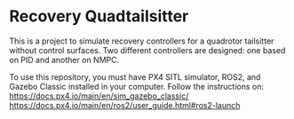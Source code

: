 # Recovery Quadtailsitter

This is a project to simulate recovery controllers for a quadrotor tailsitter without control surfaces. Two different controllers are designed: one based on PID and another on NMPC.

To use this repository, you must have PX4 SITL simulator, ROS2, and Gazebo Classic installed in your computer. Follow the instructions on:
https://docs.px4.io/main/en/sim_gazebo_classic/
https://docs.px4.io/main/en/ros2/user_guide.html#ros2-launch



